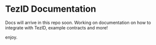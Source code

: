 # TezID Documentation

Docs will arrive in this repo soon. Working on documentation on how to integrate with TezID, example contracts and more!

enjoy.
